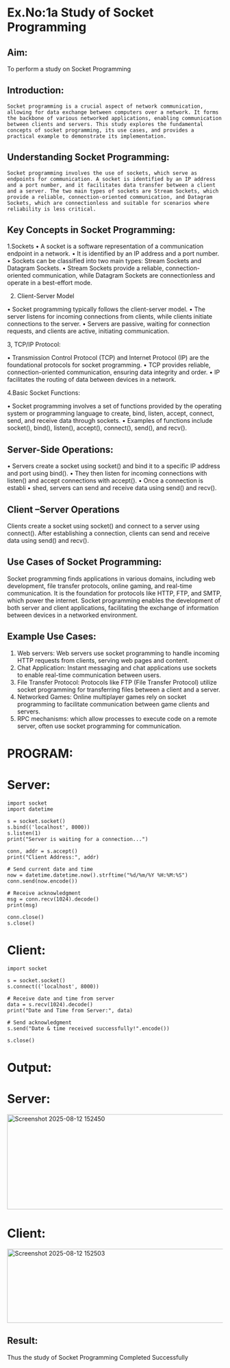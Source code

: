 # Ex.No:1a  			Study of Socket Programming

## Aim: 
To perform a study on Socket Programming
## Introduction:

 	Socket programming is a crucial aspect of network communication, allowing for data exchange between computers over a network. It forms the backbone of various networked applications, enabling communication between clients and servers. This study explores the fundamental concepts of socket programming, its use cases, and provides a practical example to demonstrate its implementation.
## Understanding Socket Programming:
	Socket programming involves the use of sockets, which serve as endpoints for communication. A socket is identified by an IP address and a port number, and it facilitates data transfer between a client and a server. The two main types of sockets are Stream Sockets, which provide a reliable, connection-oriented communication, and Datagram Sockets, which are connectionless and suitable for scenarios where reliability is less critical.
## Key Concepts in Socket Programming:
1.Sockets
•	A socket is a software representation of a communication endpoint in a network.
•	It is identified by an IP address and a port number.
•	Sockets can be classified into two main types: Stream Sockets and Datagram Sockets.
•	Stream Sockets provide a reliable, connection-oriented communication, while Datagram Sockets are connectionless and operate in a best-effort mode.

2. Client-Server Model

•	Socket programming typically follows the client-server model.
•	The server listens for incoming connections from clients, while clients initiate connections to the server.
•	Servers are passive, waiting for connection requests, and clients are active, initiating communication.

3, TCP/IP Protocol:

•	Transmission Control Protocol (TCP) and Internet Protocol (IP) are the foundational protocols for socket programming.
•	TCP provides reliable, connection-oriented communication, ensuring data integrity and order.
•	IP facilitates the routing of data between devices in a network.

4.Basic Socket Functions:

•	Socket programming involves a set of functions provided by the operating system or programming language to create, bind, listen, accept, connect, send, and receive data through sockets.
•	Examples of functions include socket(), bind(), listen(), accept(), connect(), send(), and recv().

## Server-Side Operations:

•	Servers create a socket using socket() and bind it to a specific IP address and port using bind().
•	They then listen for incoming connections with listen() and accept connections with accept().
•	Once a connection is establi
•	shed, servers can send and receive data using send() and recv().

## Client –Server Operations

Clients create a socket using socket() and connect to a server using connect().
After establishing a connection, clients can send and receive data using send() and recv().

## Use Cases of Socket Programming:
Socket programming finds applications in various domains, including web development, file transfer protocols, online gaming, and real-time communication. It is the foundation for protocols like HTTP, FTP, and SMTP, which power the internet. Socket programming enables the development of both server and client applications, facilitating the exchange of information between devices in a networked environment.
## Example Use Cases:

1.	Web servers: Web servers use socket programming to handle incoming HTTP requests from clients, serving web pages and content.
2.	Chat Application: Instant messaging and chat applications use sockets to enable real-time communication between users.
3.	File Transfer Protocol: Protocols like FTP (File Transfer Protocol) utilize socket programming for transferring files between a client and a server.
4.	Networked Games: Online multiplayer games rely on socket programming to facilitate communication between game clients and servers.
5.	RPC mechanisms: which allow processes to execute code on a remote server, often use socket programming for communication.
# PROGRAM:
# Server:
```
import socket
import datetime

s = socket.socket()
s.bind(('localhost', 8000))
s.listen(1)
print("Server is waiting for a connection...")

conn, addr = s.accept()
print("Client Address:", addr)

# Send current date and time
now = datetime.datetime.now().strftime("%d/%m/%Y %H:%M:%S")
conn.send(now.encode())

# Receive acknowledgment
msg = conn.recv(1024).decode()
print(msg)

conn.close()
s.close()
```
# Client:
```
import socket

s = socket.socket()
s.connect(('localhost', 8000))

# Receive date and time from server
data = s.recv(1024).decode()
print("Date and Time from Server:", data)

# Send acknowledgment
s.send("Date & time received successfully!".encode())

s.close()
```
# Output:
# Server:
<img width="1342" height="222" alt="Screenshot 2025-08-12 152450" src="https://github.com/user-attachments/assets/edc9f152-4768-4c9b-b5d0-d637e4ad7855" />

# Client:
<img width="1346" height="173" alt="Screenshot 2025-08-12 152503" src="https://github.com/user-attachments/assets/6693ddc8-b642-4c10-bff3-c3cc2f6e2b45" />


## Result:
Thus the study of Socket Programming Completed Successfully
